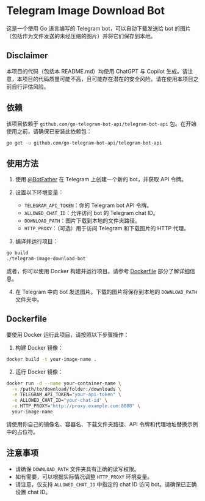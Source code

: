 # Telegram Image Download Bot

这是一个使用 Go 语言编写的 Telegram bot，可以自动下载发送给 bot 的图片（包括作为文件发送的未经压缩的图片）并将它们保存到本地。

## Disclaimer

本项目的代码（包括本 README.md）均使用 ChatGPT 与 Copilot 生成。请注意，本项目的代码质量可能不高，且可能存在潜在的安全风险。请在使用本项目之前自行评估风险。

## 依赖

该项目依赖于 `github.com/go-telegram-bot-api/telegram-bot-api` 包。在开始使用之前，请确保已安装此依赖包：

```sh
go get -u github.com/go-telegram-bot-api/telegram-bot-api
```

## 使用方法

1. 使用 [@BotFather](https://t.me/BotFather) 在 Telegram 上创建一个新的 bot，并获取 API 令牌。
2. 设置以下环境变量：

    - `TELEGRAM_API_TOKEN`：你的 Telegram bot API 令牌。
    - `ALLOWED_CHAT_ID`：允许访问 bot 的 Telegram chat ID。
    - `DOWNLOAD_PATH`：图片下载到本地的文件夹路径。
    - `HTTP_PROXY`：（可选）用于访问 Telegram 和下载图片的 HTTP 代理。

3. 编译并运行项目：

```sh
go build
./telegram-image-download-bot
```

或者，你可以使用 Docker 构建并运行项目。请参考 [Dockerfile](#Dockerfile) 部分了解详细信息。

4. 在 Telegram 中向 bot 发送图片。下载的图片将保存到本地的 `DOWNLOAD_PATH` 文件夹中。

## Dockerfile

要使用 Docker 运行此项目，请按照以下步骤操作：

1. 构建 Docker 镜像：

```sh
docker build -t your-image-name .
```

2. 运行 Docker 镜像：

```sh
docker run -d --name your-container-name \
  -v /path/to/download/folder:/downloads \
  -e TELEGRAM_API_TOKEN="your-api-token" \
  -e ALLOWED_CHAT_ID="your-chat-id" \
  -e HTTP_PROXY="http://proxy.example.com:8080" \
  your-image-name
```

请使用你自己的镜像名、容器名、下载文件夹路径、API 令牌和代理地址替换示例中的占位符。

## 注意事项

- 请确保 `DOWNLOAD_PATH` 文件夹具有正确的读写权限。
- 如有需要，可以根据实际情况调整 `HTTP_PROXY` 环境变量。
- 请注意，仅支持 `ALLOWED_CHAT_ID` 中指定的 chat ID 访问 bot。请确保已正确设置 chat ID。
